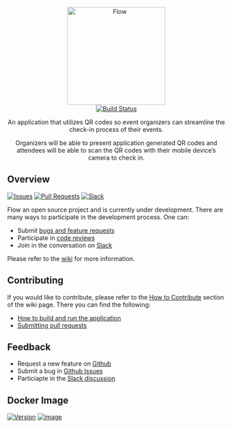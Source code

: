 <p align="center">
  <img src="https://github.com/flow-thru/flow/blob/master/img/png/flow_text_banner.png" alt="Flow" width="226">
  <br>
  <a href="https://travis-ci.com/flow-thru/flow"><img src="https://travis-ci.com/flow-thru/flow.svg?branch=master" alt="Build Status"></a>
</p>

<p align="center">An application that utilizes QR codes so event organizers can streamline the check-in process of their events.</p>

<p align="center">Organizers will be able to present application generated QR codes and attendees will be able to scan the QR codes with their mobile device’s camera to check in.</p>

## Overview
<p align="left">
    <a href="https://github.com/flow-thru/flow/issues?utf8=%E2%9C%93&q=is%3Aissue+is%3Aopen+"><img src="https://img.shields.io/github/issues/flow-thru/flow.svg" alt="Issues"></a>
    <a href="https://github.com/flow-thru/flow/pulls?utf8=%E2%9C%93&q=is%3Apr+is%3Aopen+"><img src="https://img.shields.io/github/issues-pr/flow-thru/flow.svg" alt="Pull Requests"></a>
    <a href="http://flow-xqp4809.slack.com"><img src="https://img.shields.io/badge/chat-on%20slack-brightgreen.svg" alt="Slack"></a>
</p>

Flow an open source project and is currently under development. There are many ways to participate in the development process. One can:
- Submit [bugs and feature requests](https://github.com/flow-thru/flow/issues)
- Participate in [code reviews](https://github.com/flow-thru/flow/pulls)
- Join in the conversation on [Slack](http://flow-xqp4809.slack.com)  

Please refer to the [wiki](https://github.com/flow-thru/flow/wiki) for more information.

## Contributing
If you would like to contribute, please refer to the [How to Contribute](https://github.com/flow-thru/flow/wiki/How-to-Contribute) section of the wiki page. There you can find the following:
- [How to build and run the application](https://github.com/flow-thru/flow/wiki/How-to-Contribute)
- [Submitting pull requests](https://github.com/.flow-thru/flow/wiki/How-to-Contribute)

## Feedback
- Request a new feature on [Github](https://github.com/flow-thru/flow/issues)
- Submit a bug in [Github Issues](https://github.com/flow-thru/flow/issues)
- Particiapte in the [Slack discussion](http://flow-xqp4809.slack.com)


## Docker Image
<p align="left">
    <a href="https://microbadger.com/images/flowapp/flow"><img src="https://images.microbadger.com/badges/version/flowapp/flow.svg" alt="Version"></a>
    <a href="https://microbadger.com/images/flowapp/flow"><img src="https://images.microbadger.com/badges/image/flowapp/flow.svg" alt="image"></a>
</p>
